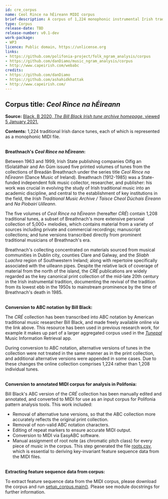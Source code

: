 ```yaml
---
id: cre_corpus
name: Ceol Rince na hÉireann MIDI corpus
brief-description: A corpus of 1,224 monophonic instrumental Irish traditional dance tunes.
type: Corpus
release-date: TBD
release-number: v0.1-dev
work-package: 
- WP3
licence: Public domain, https://unlicense.org
links:
- https://github.com/polifonia-project/folk_ngram_analysis/corpus
- https://github.com/danDiamo/music_ngram_analysis/corpus
- http://www.capeirish.com/webabc
credits:
- https://github.com/danDiamo
- https://github.com/ashahidkhattak
- http://www.capeirish.com/
---
```


## Corpus title: _Ceol Rince na hÉireann_

**Source:** [Black, B 2020, _The Bill Black Irish tune archive homepage_, viewed 5 January 2021.][1]

**Contents:** 1,224 traditional Irish dance tunes, each of which is represented as a monophonic MIDI file.<br><br>

**Breathnach's _Ceol Rince na hÉireann_:** 

Between 1963 and 1999, Irish State publishing companies Oifig an tSolatáthair and An Gúm issued five printed volumes of tunes from the collections of Breadán Breathnach under the series title _Ceol Rince na hÉireann_ (Dance Music of Ireland). Breathnach (1912-1985) was a State-funded independent folk music collector, researcher, and publisher: his work was crucial in evolving the study of Irish traditional music into an academic discipline, and central to the establishment  of key institutions in the field, the _Irish Traditional Music Archive / Taisce Cheol Dúchais Éireann_ and _Na Piobairí Uilleann_.

The five volumes of _Ceol Rince na hÉireann_ (hereafter _CRÉ_) contain 1,208 traditional tunes, a subset of Breathnach's more extensive personal collection of 5,000+ melodies, which contains material from a variety of sources including private and commercial recordings; manuscript collections; and tune versions transcribed directly from prominent traditional musicians of Breathnach's era.

Breathnach's collecting concentrated on materials sourced from musical communities in Dublin city,  counties Clare and Galway, and the _Sliabh Luachra_ region of Southwestern Ireland; along with repertoire specifically associated with the uilleann pipes. Despite the relative lack of coverage of material from the north of the island, the _CRÉ_ publications are widely regarded as the key canonical print collection of the mid-late 20th century in the Irish instrumental tradition, documenting the revival of the tradition from its lowest ebb in the 1950s to mainstream prominence by the time of Breathnach's death in 1985.<br><br>

**Conversion to ABC notation by Bill Black:** 

The _CRÉ_ collection has been transcribed into ABC notation by American traditional music researcher Bill Black, and made freely available online via the link above. This resource has been used in previous research work, for example it makes up part of a larger aggregated corpus used in the [_Tunepal_][2] Music Information Retrieval app.

During conversion to ABC notation, alternative versions of tunes in the collection were not treated in the same manner as in the print collection, and additional alternative versions were appended in some cases. Due to these changes the online collection comprises 1,224 rather than 1,208 individual tunes.<br><br>


**Conversion to annotated MIDI corpus for analysis in Polifonia:**

Bill Black's ABC version of the _CRÉ_ collection has been manually edited and annotated, and converted to MIDI for use as an input corpus for Polifonia pattern analysis tools. This work included:
* Removal of alternative tune versions, so that the ABC collection more accurately reflects the original print collection.
* Removal of non-valid ABC notation characters.
* Editing of repeat markers to ensure accurate MIDI output.
* Conversion to MIDI via EasyABC software.
* Manual assignment of root note (as chromatic pitch class) for every piece of music in the corpus. This step generated the file [roots.csv][3], which is essential to deriving key-invariant feature sequence data from the MIDI files.<br><br>

**Extracting feature sequence data from corpus:**

To extract feature sequence data from the MIDI corpus, please download the corpus and run [setup_corpus.main()][4]. Please see module docstrings for further information.

[1]: http://www.capeirish.com/webabc
[2]: https://tunepal.org/index.html
[3]: https://github.com/danDiamo/music_pattern_analysis/blob/master/corpus/roots.csv
[4]: https://github.com/danDiamo/music_pattern_analysis/blob/master/setup_corpus/setup_corpus.py



